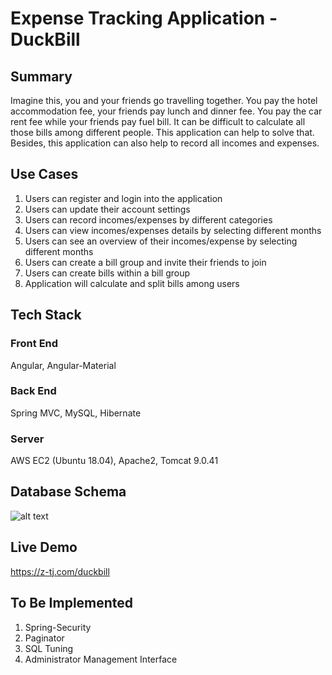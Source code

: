 # Expense Tracking Application - DuckBill


## Summary
 Imagine this, you and your friends go travelling together. You pay the hotel accommodation fee, your friends pay lunch and dinner fee. You pay the car rent fee while your friends pay fuel bill. It can be difficult to calculate all those bills among different people. This application can help to solve that. Besides, this application can also help to record all incomes and expenses.


 ## Use Cases
1. Users can register and login into the application
2. Users can update their account settings
3. Users can record incomes/expenses by different categories
4. Users can view incomes/expenses details by selecting different months
5. Users can see an overview of their incomes/expense by selecting different months
6. Users can create a bill group and invite their friends to join
7. Users can create bills within a bill group
8. Application will calculate and split bills among users


## Tech Stack
### Front End
Angular, Angular-Material
### Back End
Spring MVC, MySQL, Hibernate
### Server
AWS EC2 (Ubuntu 18.04), Apache2, Tomcat 9.0.41

## Database Schema
![alt text](https://ztj.s3.amazonaws.com/Data+Schema.png)

## Live Demo
https://z-tj.com/duckbill

## To Be Implemented
1. Spring-Security
2. Paginator
3. SQL Tuning
4. Administrator Management Interface
